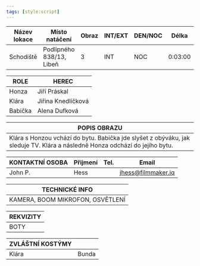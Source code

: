 ```yaml
---
tags: [style:script]
---
```


| Název lokace | Místo natáčení           | Obraz | INT/EXT | DEN/NOC | Délka   |
| ------------ | ------------------------ | ----- | ------- | ------- | ------- |
| Schodiště    | Podlipného 838/13, Libeň | 3     | INT     | NOC     | 0:03:00 |

| ROLE    | HEREC              |
|---------|--------------------|
| Honza   | Jiří Práskal       |
| Klára   | Jiřina Knedlíčková |
| Babička | Alena Dufková      |

| POPIS OBRAZU                                                                                     |
|--------------------------------------------------------------------------------------------------|
| Klára s Honzou vchází do bytu. Babička jde slyšet z obýváku, jak sleduje TV. Klára a následně Honza odchází do jejího bytu. |

| KONTAKTNÍ OSOBA | Přijmení | Tel. | Email                |
|------------------|----------|------|----------------------|
| John P.          | Hess     |      | jhess@filmmaker.iq |

| TECHNICKÉ INFO                |
|-------------------------------|
| KAMERA, BOOM MIKROFON, OSVĚTLENÍ |

| REKVIZITY |
|-----------|
| BOTY      |

| ZVLÁŠTNÍ KOSTÝMY |               |
|-------------------|---------------|
| Klára            | Bunda         |

